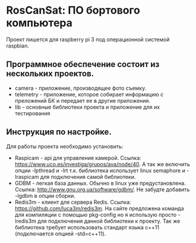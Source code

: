 # RosCanSat: ПО бортового компьютера
Проект пишется для raspberry pi 3 под операционной системой raspbian.

## Программное обеспечение состоит из нескольких проектов.
- camera    - приложение, производящее фото съемку.
- telemetry - приложение, которое собирает информацию с преложений БК и передает ее в другие приложения.
- lib       - основные библиотеки проекта и приложение для их тестирования

## Инструкция по настройке.
Для работы проекта необходимо установить:
- Raspicam - api для управления камерой. Ссылка: https://www.uco.es/investiga/grupos/ava/node/40. А так же включить опции -lpthread и -lrt т.к. библиотека использует linux semaphore и -lraspicam для подключения самой библиотеки.
- GDBM - легкая база данных. Обычно в linux уже предустановлена. Ссылка: http://www.gnu.org.ua/software/gdbm/. Не забудте добавить -lgdbm в опции сборки.
- Redis3m - клиент для сервера Redis. Ссылка: https://github.com/luca3m/redis3m. На сайте предложена команда для компиляции с помощью pkg-config но я использую просто -lredis3m для подключения данной библиотеки к проекту. Так же библиотека требует использовать стандарт языка с++11 (подключается опцией -std=c++11).
